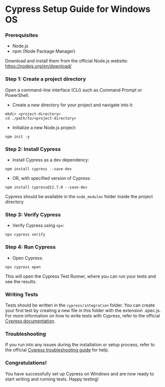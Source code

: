# Cypress Setup Guide for Windows OS

### Prerequisites
- Node.js 
- npm (Node Package Manager)    

Download and install them from the official Node.js website: https://nodejs.org/en/download/

### Step 1: Create a project directory
Open a command-line interface (CLI) such as Command Prompt or PowerShell.  
- Create a new directory for your project and navigate into it:
````
mkdir <project-directory>
cd ./path/to/<project-directory>
````
- Initialize a new Node.js project:
````
npm init -y
````
### Step 2: Install Cypress
- Install Cypress as a dev dependency: 
````
npm install cypress --save-dev
````
- OR, with specified version of Cypress:
````
npm install cypress@12.7.0 --save-dev
````
Cypress should be available in the `node_modules` folder inside the project directory
### Step 3: Verify Cypress
- Verify Cypress using `npx`: 
````
npx cypress verify
````
### Step 4: Run Cypress
- Open Cypress: 
````
npx cypress open
````
This will open the Cypress Test Runner, where you can run your tests and see the results.

### Writing Tests
Tests should be written in the `cypress/integration` folder. You can create your first test by creating a new file in this folder with the extension .spec.js.
For more information on how to write tests with Cypress, refer to the official [Cypress documentation](https://docs.cypress.io/guides/getting-started/writing-your-first-test).

### Troubleshooting
If you run into any issues during the installation or setup process, refer to the official [Cypress troubleshooting guide](https://docs.cypress.io/guides/references/error-messages) for help.

### Congratulations!  
You have successfully set up Cypress on Windows and are now ready to start writing and running tests. Happy testing!

